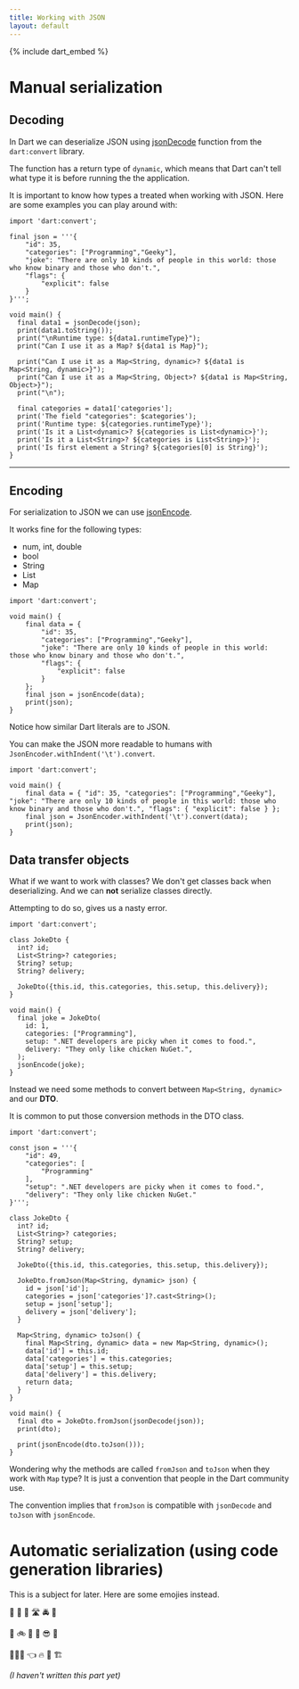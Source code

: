 ```yaml
---
title: Working with JSON
layout: default
---
```


{% include dart_embed %}

# Manual serialization

## Decoding

In Dart we can deserialize JSON using
[jsonDecode](https://api.dart.dev/stable/3.3.0/dart-convert/jsonDecode.html)
function from the `dart:convert` library.

The function has a return type of `dynamic`, which means that Dart can't tell
what type it is before running the the application.

It is important to know how types a treated when working with JSON.
Here are some examples you can play around with:

```run-dartpad:run-true:width-100%:height-610px
import 'dart:convert';

final json = '''{
    "id": 35,
    "categories": ["Programming","Geeky"],
    "joke": "There are only 10 kinds of people in this world: those who know binary and those who don't.",
    "flags": {
        "explicit": false
    }
}''';

void main() {
  final data1 = jsonDecode(json);
  print(data1.toString());
  print("\nRuntime type: ${data1.runtimeType}");
  print("Can I use it as a Map? ${data1 is Map}");

  print("Can I use it as a Map<String, dynamic>? ${data1 is Map<String, dynamic>}");
  print("Can I use it as a Map<String, Object>? ${data1 is Map<String, Object>}");
  print("\n");
  
  final categories = data1['categories'];
  print('The field "categories": $categories');
  print('Runtime type: ${categories.runtimeType}');
  print('Is it a List<dynamic>? ${categories is List<dynamic>}');
  print('Is it a List<String>? ${categories is List<String>}');
  print('Is first element a String? ${categories[0] is String}');
}
```

---

## Encoding

For serialization to JSON we can use [jsonEncode](https://api.dart.dev/stable/3.3.0/dart-convert/jsonEncode.html).

It works fine for the following types:

- num, int, double
- bool
- String
- List
- Map

```run-dartpad:run-true:width-100%:height-350px
import 'dart:convert';

void main() {
    final data = {
        "id": 35,
        "categories": ["Programming","Geeky"],
        "joke": "There are only 10 kinds of people in this world: those who know binary and those who don't.",
        "flags": {
            "explicit": false
        }
    };
    final json = jsonEncode(data);
    print(json);
}
```

Notice how similar Dart literals are to JSON.

You can make the JSON more readable to humans with
`JsonEncoder.withIndent('\t').convert`.

```run-dartpad:run-true:width-100%:height-350px
import 'dart:convert';

void main() {
    final data = { "id": 35, "categories": ["Programming","Geeky"], "joke": "There are only 10 kinds of people in this world: those who know binary and those who don't.", "flags": { "explicit": false } };
    final json = JsonEncoder.withIndent('\t').convert(data);
    print(json);
}
```

## Data transfer objects

What if we want to work with classes?
We don't get classes back when deserializing.
And we can **not** serialize classes directly.

Attempting to do so, gives us a nasty error.

```run-dartpad:run-true:width-100%:height-500px
import 'dart:convert';

class JokeDto {
  int? id;
  List<String>? categories;
  String? setup;
  String? delivery;

  JokeDto({this.id, this.categories, this.setup, this.delivery});
}

void main() {
  final joke = JokeDto(
    id: 1,
    categories: ["Programming"],
    setup: ".NET developers are picky when it comes to food.",
    delivery: "They only like chicken NuGet.",
  );
  jsonEncode(joke);
}
```

Instead we need some methods to convert between `Map<String, dynamic>` and our
**DTO**.

It is common to put those conversion methods in the DTO class.

```run-dartpad:run-true:width-100%:height-800px
import 'dart:convert';

const json = '''{
    "id": 49,
    "categories": [
        "Programming"
    ],
    "setup": ".NET developers are picky when it comes to food.",
    "delivery": "They only like chicken NuGet."
}''';

class JokeDto {
  int? id;
  List<String>? categories;
  String? setup;
  String? delivery;

  JokeDto({this.id, this.categories, this.setup, this.delivery});

  JokeDto.fromJson(Map<String, dynamic> json) {
    id = json['id'];
    categories = json['categories']?.cast<String>();
    setup = json['setup'];
    delivery = json['delivery'];
  }

  Map<String, dynamic> toJson() {
    final Map<String, dynamic> data = new Map<String, dynamic>();
    data['id'] = this.id;
    data['categories'] = this.categories;
    data['setup'] = this.setup;
    data['delivery'] = this.delivery;
    return data;
  }
}

void main() {
  final dto = JokeDto.fromJson(jsonDecode(json));
  print(dto);
  
  print(jsonEncode(dto.toJson()));
}
```

Wondering why the methods are called `fromJson` and `toJson` when they work with `Map` type?
It is just a convention that people in the Dart community use.

The convention implies that `fromJson` is compatible with `jsonDecode` and
`toJson` with `jsonEncode`.

# Automatic serialization (using code generation libraries)

This is a subject for later.
Here are some emojies instead.

🧒 🍷 🚗 🛣️ 🚔 🎫

🧑 🚲 🌳 🌻 😎 🏫 

👷🏿‍♂️ 👈 🔥 🤖 🏗️

*(I haven't written this part yet)*